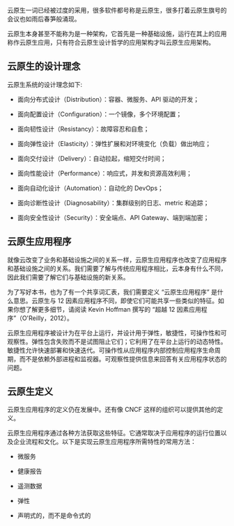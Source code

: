 云原生一词已经被过度的采用，很多软件都号称是云原生，很多打着云原生旗号的会议也如雨后春笋般涌现。

云原生本身甚至不能称为是一种架构，它首先是一种基础设施，运行在其上的应用称作云原生应用，只有符合云原生设计哲学的应用架构才叫云原生应用架构。

## 云原生的设计理念

云原生系统的设计理念如下:


- 面向分布式设计（Distribution）：容器、微服务、API 驱动的开发；

- 面向配置设计（Configuration）：一个镜像，多个环境配置；

- 面向韧性设计（Resistancy）：故障容忍和自愈；

- 面向弹性设计（Elasticity）：弹性扩展和对环境变化（负载）做出响应；

- 面向交付设计（Delivery）：自动拉起，缩短交付时间；

- 面向性能设计（Performance）：响应式，并发和资源高效利用；

- 面向自动化设计（Automation）：自动化的 DevOps；

- 面向诊断性设计（Diagnosability）：集群级别的日志、metric 和追踪；

- 面向安全性设计（Security）：安全端点、API Gateway、端到端加密；

## 云原生应用程序
就像云改变了业务和基础设施之间的关系一样，云原生应用程序也改变了应用程序和基础设施之间的关系。我们需要了解与传统应用程序相比，云本身有什么不同，因此我们需要了解它们与基础设施的新关系。

为了写好本书，也为了有一个共享词汇表，我们需要定义 “云原生应用程序” 是什么意思。云原生与 12 因素应用程序不同，即使它们可能共享一些类似的特征。如果你想了解更多细节，请阅读 Kevin Hoffman 撰写的 “超越 12 因素应用程序”（O'Reilly，2012）。

云原生应用程序被设计为在平台上运行，并设计用于弹性，敏捷性，可操作性和可观察性。弹性包含失败而不是试图阻止它们；它利用了在平台上运行的动态特性。敏捷性允许快速部署和快速迭代。可操作性从应用程序内部控制应用程序生命周期，而不是依赖外部进程和监视器。可观察性提供信息来回答有关应用程序状态的问题。

## 云原生定义

云原生应用程序的定义仍在发展中。还有像 CNCF 这样的组织可以提供其他的定义。

云原生应用程序通过各种方法获取这些特征。它通常取决于应用程序的运行位置以及企业流程和文化。以下是实现云原生应用程序所需特性的常用方法：

- 微服务

- 健康报告

- 遥测数据

- 弹性

- 声明式的，而不是命令式的
